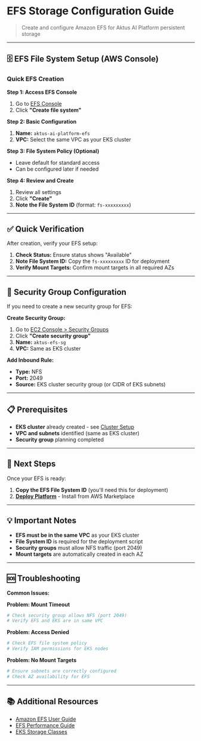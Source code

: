 # EFS Storage Configuration Guide

> Create and configure Amazon EFS for Aktus AI Platform persistent storage

---

## 🗄️ EFS File System Setup (AWS Console)

### Quick EFS Creation

**Step 1: Access EFS Console**

1. Go to [EFS Console](https://console.aws.amazon.com/efs/)
2. Click **"Create file system"**

**Step 2: Basic Configuration**

1. **Name:** `aktus-ai-platform-efs`
2. **VPC:** Select the same VPC as your EKS cluster

**Step 3: File System Policy (Optional)**

- Leave default for standard access
- Can be configured later if needed

**Step 4: Review and Create**

1. Review all settings
2. Click **"Create"**
3. **Note the File System ID** (format: `fs-xxxxxxxxx`)

---

## ✅ Quick Verification

After creation, verify your EFS setup:

1. **Check Status:** Ensure status shows "Available"
2. **Note File System ID:** Copy the `fs-xxxxxxxxx` ID for deployment
3. **Verify Mount Targets:** Confirm mount targets in all required AZs

---

## 🔧 Security Group Configuration

If you need to create a new security group for EFS:

**Create Security Group:**

1. Go to [EC2 Console &gt; Security Groups](https://console.aws.amazon.com/ec2/v2/home#SecurityGroups)
2. Click **"Create security group"**
3. **Name:** `aktus-efs-sg`
4. **VPC:** Same as EKS cluster

**Add Inbound Rule:**

- **Type:** NFS
- **Port:** 2049
- **Source:** EKS cluster security group (or CIDR of EKS subnets)

---

## 📋 Prerequisites

- **EKS cluster** already created - see [Cluster Setup](cluster-setup.md)
- **VPC and subnets** identified (same as EKS cluster)
- **Security group** planning completed

---

## 🚀 Next Steps

Once your EFS is ready:

1. **Copy the EFS File System ID** (you'll need this for deployment)
2. **[Deploy Platform](marketplace-deployment.md)** - Install from AWS Marketplace

---

## 💡 Important Notes

- **EFS must be in the same VPC** as your EKS cluster
- **File System ID** is required for the deployment script
- **Security groups** must allow NFS traffic (port 2049)
- **Mount targets** are automatically created in each AZ

---

## 🆘 Troubleshooting

**Common Issues:**

**Problem: Mount Timeout**

```bash
# Check security group allows NFS (port 2049)
# Verify EFS and EKS are in same VPC
```

**Problem: Access Denied**

```bash
# Check EFS file system policy
# Verify IAM permissions for EKS nodes
```

**Problem: No Mount Targets**

```bash
# Ensure subnets are correctly configured
# Check AZ availability for EFS
```

---

## 📚 Additional Resources

- [Amazon EFS User Guide](https://docs.aws.amazon.com/efs/latest/ug/)
- [EFS Performance Guide](https://docs.aws.amazon.com/efs/latest/ug/performance.html)
- [EKS Storage Classes](https://docs.aws.amazon.com/eks/latest/userguide/storage-classes.html)
